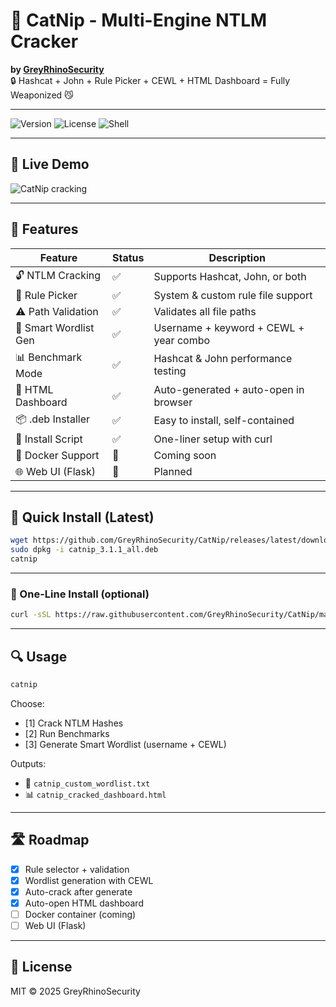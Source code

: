# 🐾 CatNip - Multi-Engine NTLM Cracker

**by [GreyRhinoSecurity](https://github.com/GreyRhinoSecurity)**  
🔒 Hashcat + John + Rule Picker + CEWL + HTML Dashboard = Fully Weaponized 😼

---

![Version](https://img.shields.io/badge/version-v3.1.1-blue)
![License](https://img.shields.io/badge/license-MIT-green)
![Shell](https://img.shields.io/badge/language-shell-lightgrey)

---

## 📸 Live Demo

![CatNip cracking](screenshots/catnip_v311_cracking.png)

---

## 🧠 Features

| Feature              | Status | Description                                        |
|----------------------|--------|----------------------------------------------------|
| 🔓 NTLM Cracking     | ✅     | Supports Hashcat, John, or both                    |
| 🎯 Rule Picker       | ✅     | System & custom rule file support                  |
| ⚠️ Path Validation   | ✅     | Validates all file paths                           |
| 🧠 Smart Wordlist Gen| ✅     | Username + keyword + CEWL + year combo             |
| 📊 Benchmark Mode    | ✅     | Hashcat & John performance testing                 |
| 🧾 HTML Dashboard    | ✅     | Auto-generated + auto-open in browser              |
| 📦 .deb Installer    | ✅     | Easy to install, self-contained                    |
| 📜 Install Script    | ✅     | One-liner setup with curl                          |
| 🐳 Docker Support    | 🚧     | Coming soon                                        |
| 🌐 Web UI (Flask)    | 🚧     | Planned                                            |

---

## 🚀 Quick Install (Latest)

```bash
wget https://github.com/GreyRhinoSecurity/CatNip/releases/latest/download/catnip_3.1.1_all.deb
sudo dpkg -i catnip_3.1.1_all.deb
catnip
```

---

### 🐾 One-Line Install (optional)

```bash
curl -sSL https://raw.githubusercontent.com/GreyRhinoSecurity/CatNip/main/install_catnip.sh | bash
```

---

## 🔍 Usage

```bash
catnip
```

Choose:
- [1] Crack NTLM Hashes
- [2] Run Benchmarks
- [3] Generate Smart Wordlist (username + CEWL)

Outputs:
- 📂 `catnip_custom_wordlist.txt`
- 📊 `catnip_cracked_dashboard.html`

---

## 🛣️ Roadmap

- [x] Rule selector + validation
- [x] Wordlist generation with CEWL
- [x] Auto-crack after generate
- [x] Auto-open HTML dashboard
- [ ] Docker container (coming)
- [ ] Web UI (Flask)

---

## 📜 License

MIT © 2025 GreyRhinoSecurity

